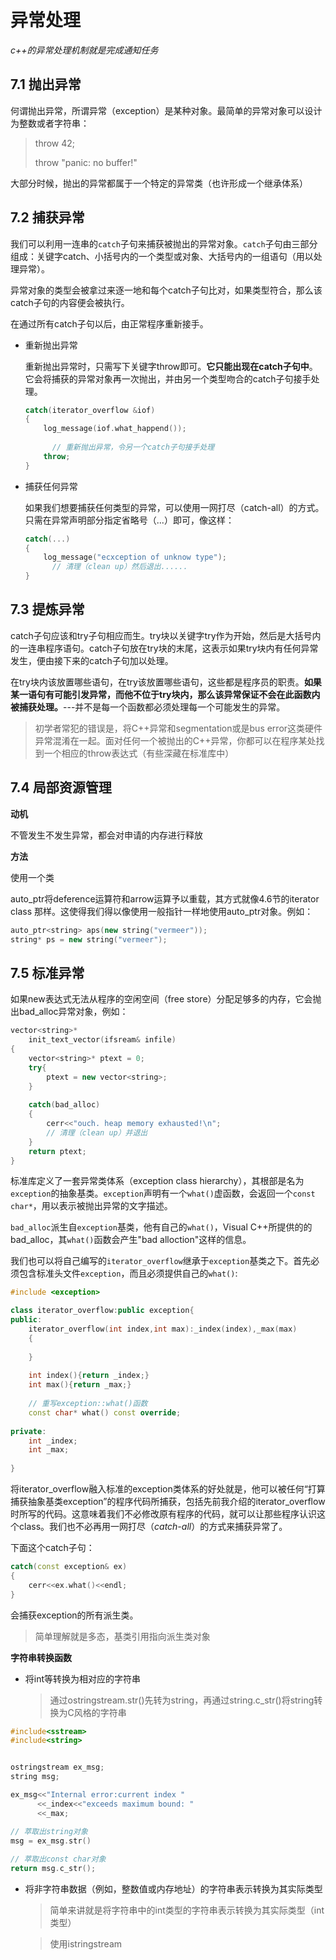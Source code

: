 # 异常处理

*c++的异常处理机制就是完成通知任务*

## 7.1 抛出异常

何谓抛出异常，所谓异常（exception）是某种对象。最简单的异常对象可以设计为整数或者字符串：

> throw 42;
>
> throw "panic: no buffer!"

大部分时候，抛出的异常都属于一个特定的异常类（也许形成一个继承体系）

## 7.2 捕获异常

我们可以利用一连串的`catch`子句来捕获被抛出的异常对象。`catch`子句由三部分组成：关键字catch、小括号内的一个类型或对象、大括号内的一组语句（用以处理异常）。

异常对象的类型会被拿过来逐一地和每个catch子句比对，如果类型符合，那么该catch子句的内容便会被执行。

在通过所有catch子句以后，由正常程序重新接手。

- 重新抛出异常

  重新抛出异常时，只需写下关键字throw即可。**它只能出现在catch子句中**。它会将捕获的异常对象再一次抛出，并由另一个类型吻合的catch子句接手处理。

  ```cpp
  catch(iterator_overflow &iof)
  {
      log_message(iof.what_happend());
      
    	// 重新抛出异常，令另一个catch子句接手处理
      throw;
  }
  ```

  

- 捕获任何异常

  如果我们想要捕获任何类型的异常，可以使用一网打尽（catch-all）的方式。只需在异常声明部分指定省略号（...）即可，像这样：

  ```cpp
  catch(...)
  {
      log_message("ecxception of unknow type");
    	// 清理（clean up）然后退出......
  }
  ```


## 7.3 提炼异常

catch子句应该和try子句相应而生。try块以关键字try作为开始，然后是大括号内的一连串程序语句。catch子句放在try块的末尾，这表示如果try块内有任何异常发生，便由接下来的catch子句加以处理。



在try块内该放置哪些语句，在try该放置哪些语句，这些都是程序员的职责。**如果某一语句有可能引发异常，而他不位于try块内，那么该异常保证不会在此函数内被捕获处理。**---并不是每一个函数都必须处理每一个可能发生的异常。

> 初学者常犯的错误是，将C++异常和segmentation或是bus error这类硬件异常混淆在一起。面对任何一个被抛出的C++异常，你都可以在程序某处找到一个相应的throw表达式（有些深藏在标准库中）

## 7.4 局部资源管理

**动机**

不管发生不发生异常，都会对申请的内存进行释放

**方法**

使用一个类



auto_ptr将deference运算符和arrow运算予以重载，其方式就像4.6节的iterator class 那样。这使得我们得以像使用一般指针一样地使用auto_ptr对象。例如：

```cpp
auto_ptr<string> aps(new string("vermeer"));
string* ps = new string("vermeer");
```



## 7.5 标准异常

如果new表达式无法从程序的空闲空间（free store）分配足够多的内存，它会抛出bad_alloc异常对象，例如：

```cpp
vector<string>* 
    init_text_vector(ifsream& infile)
{
    vector<string>* ptext = 0;
    try{
        ptext = new vector<string>;
    }
    
    catch(bad_alloc)
    {
        cerr<<"ouch. heap memory exhausted!\n";
        // 清理（clean up）并退出
    }
    return ptext;
}
```





标准库定义了一套异常类体系（exception class hierarchy），其根部是名为`exception`的抽象基类。`exception`声明有一个`what()`虚函数，会返回一个`const char*`，用以表示被抛出异常的文字描述。

`bad_alloc`派生自`exception`基类，他有自己的`what()`，Visual C++所提供的的bad_alloc，其`what()`函数会产生"bad alloction"这样的信息。

我们也可以将自己编写的`iterator_overflow`继承于`exception`基类之下。首先必须包含标准头文件`exception`，而且必须提供自己的`what()`:

```cpp
#include <exception>

class iterator_overflow:public exception{
public:
    iterator_overflow(int index,int max):_index(index),_max(max)
    {
        
    }
    
    int index(){return _index;}
    int max(){return _max;}
    
    // 重写exception::what()函数
    const char* what() const override;
    
private:
    int _index;
    int _max;
    
}
```

将iterator_overflow融入标准的exception类体系的好处就是，他可以被任何“打算捕获抽象基类exception”的程序代码所捕获，包括先前我介绍的iterator_overflow时所写的代码。这意味着我们不必修改原有程序的代码，就可以让那些程序认识这个class。我们也不必再用一网打尽（*catch-all*）的方式来捕获异常了。

下面这个catch子句：

```cpp
catch(const exception& ex)
{
    cerr<<ex.what()<<endl;
}
```

会捕获exception的所有派生类。

> 简单理解就是多态，基类引用指向派生类对象





**字符串转换函数**

- 将int等转换为相对应的字符串

  > 通过ostringstream.str()先转为string，再通过string.c_str()将string转换为C风格的字符串

```cpp
#include<sstream>
#include<string>


ostringstream ex_msg;
string msg;

ex_msg<<"Internal error:current index "
      <<_index<<"exceeds maximum bound: "
      <<_max;

// 萃取出string对象
msg = ex_msg.str()
   
// 萃取出const char对象
return msg.c_str();
```

- 将非字符串数据（例如，整数值或内存地址）的字符串表示转换为其实际类型

  > 简单来讲就是将字符串中的int类型的字符串表示转换为其实际类型（int类型）

  > 使用istringstream







